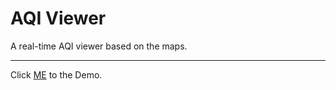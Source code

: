# AQI Viewer
A real-time AQI viewer based on the maps.

-------------------------------------------
Click [ME](http://www.skyesun.cc/AQI-Viewer/) to the Demo.
